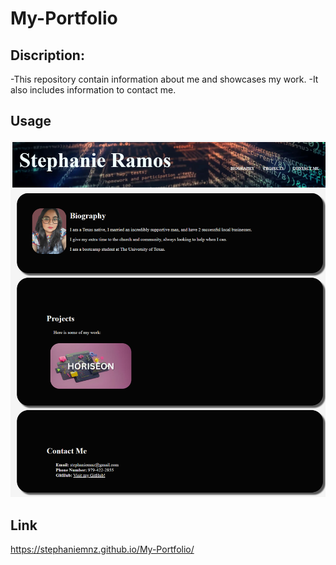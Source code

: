 # My-Portfolio

## Discription:
-This repository contain information about me and showcases my work.
-It also includes information to contact me.

## Usage

![Alt text](assets/_C__Users_steph_OneDrive_Desktop_Bootcamp_homework_My-Portfolio_index.html.png)

## Link
https://stephaniemnz.github.io/My-Portfolio/